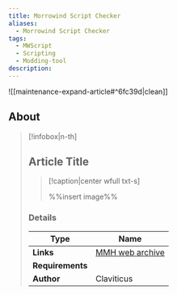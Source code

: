 ```yaml
---
title: Morrowind Script Checker
aliases:
  - Morrowind Script Checker
tags:
  - MWScript
  - Scripting
  - Modding-tool
description: 
---
```


![[maintenance-expand-article#^6fc39d|clean]]

## About

> [!infobox|n-th]
> 
> ## Article Title
> 
> > [!caption|center wfull txt-s]
> > 
> > %%insert image%%
> > 
> 
> ### Details
> 
> | Type | Name |
> | --- | --- |
> | **Links** | [MMH web archive](https://web.archive.org/web/20161103115454/http://mw.modhistory.com/download-95-15405) |
> | **Requirements** |  |
> | **Author** | Claviticus |